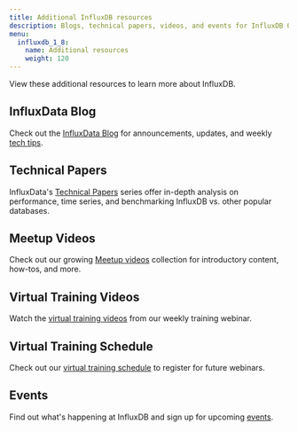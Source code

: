 ```yaml
---
title: Additional InfluxDB resources
description: Blogs, technical papers, videos, and events for InfluxDB OSS.
menu:
  influxdb_1_8:
    name: Additional resources
    weight: 120
---
```


View these additional resources to learn more about InfluxDB.

## InfluxData Blog

Check out the [InfluxData Blog](https://www.influxdata.com/blog/) for announcements, updates, and
weekly [tech tips](https://www.influxdata.com/category/tech-tips/).

## Technical Papers

InfluxData's [Technical Papers](https://www.influxdata.com/_resources/techpapers-new/)
series offer in-depth analysis on performance, time series,
and benchmarking InfluxDB vs. other popular databases.

## Meetup Videos

Check out our growing [Meetup videos](https://www.influxdata.com/_resources/videosnew//)
collection for introductory content, how-tos, and more.

## Virtual Training Videos

Watch the [virtual training videos](https://www.influxdata.com/_resources/videosnew/) from our weekly training webinar.

## Virtual Training Schedule

Check out our [virtual training schedule](https://www.influxdata.com/virtual-training-courses/)
to register for future webinars.

## Events

Find out what's happening at InfluxDB and sign up for upcoming [events](https://www.influxdata.com/events/).
